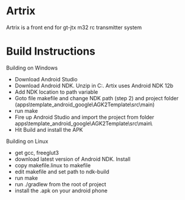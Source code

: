 # Artrix

Artrix is a front end for gt-jtx m32 rc transmitter system

# Build Instructions

Building on Windows

* Download Android Studio
* Download Android NDK. Unzip in C:. Artix uses Android NDK 12b
* Add NDK location to path variable
* Goto file makefile and change NDK path (step 2) and project folder (apps\template_android_google\AGK2Template\src\main\)
* run make
* Fire up Android Studio and import the project from folder apps\template_android_google\AGK2Template\src\main\
* Hit Build and install the APK


Building on Linux

* get gcc, freeglut3
* download latest version of Android NDK. Install
* copy makefile.linux to makefile
* edit makefile and set path to ndk-build
* run make
* run ./gradlew from the root of project
* install the .apk on your android phone
